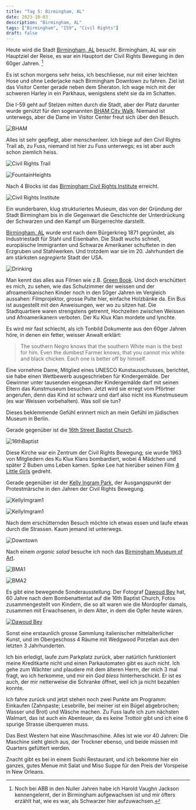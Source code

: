 ```yaml
---
title: "Tag 5: Birmingham, AL"
date: 2023-10-03
description: "Birmingham, AL"
tags: ["Birmingham", "I59", "Civil Rights"]
draft: false
---
```


Heute wird die Stadt [Birmingham, AL](https://en.wikipedia.org/wiki/Birmingham%2C_Alabama) besucht. Birmingham, AL war ein Hauptziel der Reise, es war ein Hauptort der Civil Rights Bewegung in den 60ger Jahren. [^Vaughn]

Es ist schon morgens sehr heiss, ich beschliesse, nur mit einer leichten Hose und ohne Lederjacke nach Birmingham Downtown zu fahren. Ziel ist das Visitor Center gerade neben dem Sheraton. Ich wage mich mit der schweren Harley in ein Parkhaus, wenigstens steht sie da im Schatten. 

Die I-59 geht auf Stelzen mitten durch die Stadt, aber der Platz darunter wurde genützt für den sogenannten [BHAM City Walk](https://vimeo.com/743292033). Niemand ist unterwegs, aber die Dame im Visitor Center freut sich über den Besuch. 

![BHAM](/images/IMG_0379.jpeg)

Alles ist sehr gepflegt, aber menschenleer. Ich biege auf den Civil Rights Trail ab, zu Fuss, niemand ist hier zu Fuss unterwegs; es ist aber auch schon ziemlich heiss. 

![Civil Rights Trail](/images/IMG_0382.jpeg)

![FountainHeights](/images/IMG_0383.jpeg)

Nach 4 Blocks ist das [Birmingham Civil Rights Institute](https://www.birminghamal.org/listings/birmingham-civil-rights-institute/) erreicht. 

![Civil Rights Institute](/images/IMG_0386.jpeg)

Ein wunderbaren, klug strukturiertes Museum, das von der Gründung der Stadt Birmingham bis in die Gegenwart die Geschichte der Unterdrückung der Schwarzen und den Kampf um Bürgerrechte darstellt.

[Birmingham, AL](https://en.wikipedia.org/wiki/Birmingham,_Alabama) wurde erst nach dem Bürgerkrieg 1871 gegründet, als Industriestadt für Stahl und Eisenbahn. Die Stadt wuchs schnell, europäische Immigranten und Schwarze Amerikaner schufteten in den Erzgruben und Stahlwerken. Und trotzdem war sie im 20. Jahrhundert die am stärksten *segregierte* Stadt der USA.

![Drinking](/images/IMG_0384.jpeg)

Man kennt das alles aus Filmen wie z.B. [Green Book](https://en.wikipedia.org/wiki/Green_Book_(film)). Und doch erschüttert es mich, zu sehen, wie das Schulzimmer der weissen und der afroamerikanischen Kinder noch in den 50ger Jahren im Vergleich aussahen: Filmprojektor, grosse Pulte hier, einfache Holzbänke da. Ein Bus ist ausgestellt mit den Anweisungen, wer wo zu sitzen hat. Die Stadtquartiere waren strengstens getrennt, Hochzeiten zwischen Weissen und Afroamerikanern verboten. Der Ku Klux Klan mordete und lynchte. 

Es wird mir fast schlecht, als ich Tonbild Dokumente aus den 60ger Jahren höre, in denen ein fetter, weisser Anwalt erklärt: 

> The southern Negro knows that the southern White man is the best for him. Even the dumbest Farmer knows, that you cannot mix white and black chicken. Each one is better off by himself.

Eine vornehme Dame, Mitglied eines UNESCO Kunstausschusses, berichtet, sie habe einen Wettbewerb ausgeschrieben für Kindergemälde. Der Gewinner unter tausenden eingesandter Kindergemälde darf mit seinen Eltern das Kunstmuseum besuchen. Jetzt wird sie erregt vom Pförtner angerufen, denn das Kind ist schwarz und darf also nicht ins Kunstmuseum (es war Weissen vorbehalten). Was soll sie tun?

Dieses beklemmende Gefühl erinnert mich an mein Gefühl im jüdischen Museum in Berlin.

Gerade gegenüber ist die [16th Street Baptist Church](https://www.16thstreetbaptist.org).

![16thBaptist](/images/IMG_0385.jpeg)

Diese Kirche war ein Zentrum der Civil Rights Bewegung; sie wurde 1963 von Mitgliedern des Ku Klux Klans bombardiert, wobei 4 Mädchen und später 2 Buben ums Leben kamen. Spike Lee hat hierüber seinen Film [4 Little Girls](https://en.wikipedia.org/wiki/4_Little_Girls) gedreht.

Gerade gegenüber ist der [Kelly Ingram Park](https://en.wikipedia.org/wiki/Kelly_Ingram_Park), der Ausgangspunkt der Protestmärsche in den Jahren der Civil Rights Bewegung.

![KellyImgram1](/images/IMG_0389.jpeg)

![KellyImgram1](/images/IMG_0387.jpeg)

Nach dem erschütternden Besuch möchte ich etwas essen und laufe etwas durch die Strassen. Kaum jemand ist unterwegs.

![Downtown](/images/IMG_0392.jpeg)

Nach einem *organic salad* besuche ich noch das [Birmingham Museum of Art](https://www.artsbma.org). 

![BMA1](/images/IMG_0397.jpeg)

![BMA2](/images/IMG_0398.jpeg)


Es gibt eine bewegende Sonderausstellung. Der Fotograf [Dawoud Bey](https://en.wikipedia.org/wiki/Dawoud_Bey) hat, 60 Jahre nach dem Bombenattentat auf die 16th Baptist Church, Fotos zusammengestellt von Kindern, die so alt waren wie die Mordopfer damals, zusammen mit Erwachsenen, in dem Alter, in dem die Opfer heute wären. 

[![Dawoud Bey](/images/Dawoud-Bey.png)](https://www.artsbma.org/exhibition/dawoud-bey-the-birmingham-project-2/)

Sonst eine erstaunlich grosse Sammlung italienischer mittelalterlicher Kunst, und im Obergeschoss 4 Räume mit Wedgwood Porzelan aus den letzten 3 Jahrhunderten.

Ich bin erledigt, laufe zum Parkplatz zurück, aber natürlich funktioniert meine Kreditkarte nicht und einen Parkautomaten gibt es auch nicht. Ich gehe zum Wächter und plaudere mit dem älteren Herrn, der mich 3 mal fragt, wo ich herkomme, und mir ein *God bless* hinterherschickt. Er ist es auch, der mir netterweise die Schranke öffnet, weil ich ja nicht bezahlen konnte.

Ich fahre zurück und jetzt stehen noch zwei Punkte am Programm: Einkaufen (Zahnpaste; Lesebrille, bei meiner ist ein Bügel abgebrochen; Wasser und Brot) und Wäsche machen. Zu Fuss laufe ich zum nächsten Walmart, das ist auch ein Abenteuer, da es keine Trottoir gibt und ich eine 6 spurige Strasse überqueren muss. 

Das Best Western hat eine Waschmaschine. Alles ist wie vor 40 Jahren: Die Maschine sieht gleich aus, der Trockner ebenso, und beide müssen mit Quarters gefüttert werden.

Znacht gibt es bei in einem Sushi Restaurant, und ich bekomme hier ein ganzes, gutes Menue mit Salat und Miso Suppe für den Preis der Vorspeise in New Orleans.




[^Vaughn]: Noch bei ABB in den Nuller Jahren habe ich Harold Vaughn Jackson kennengelernt, der in Birmingham aufgewachsen ist und mir öfters erzählt hat, wie es war, als Schwarzer hier aufzuwachsen.

